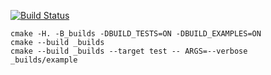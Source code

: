 [![Build Status](https://travis-ci.org/Alttgear/matrix_example.svg?branch=test)](https://travis-ci.org/Altgear/matrix_example)

```
cmake -H. -B_builds -DBUILD_TESTS=ON -DBUILD_EXAMPLES=ON
cmake --build _builds
cmake --build _builds --target test -- ARGS=--verbose
_builds/example
```
